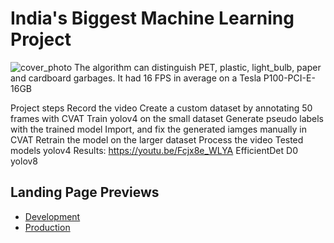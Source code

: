 # India's Biggest Machine Learning Project 

![cover_photo](https://github.com/AVI5211/Highway-Guard-Next-Gen-Waste-Detection-main/assets/109135150/c0b5c970-b8f9-457e-aa49-3a79a1ed6337)
The algorithm can distinguish PET, plastic, light_bulb, paper and cardboard garbages. It had 16 FPS in average on a Tesla P100-PCI-E-16GB

Project steps
Record the video
Create a custom dataset by annotating 50 frames with CVAT
Train yolov4 on the small dataset
Generate pseudo labels with the trained model
Import, and fix the generated iamges manually in CVAT
Retrain the model on the larger dataset
Process the video
Tested models
yolov4 Results: https://youtu.be/Fcjx8e_WLYA
 EfficientDet D0
 yolov8



 ## Landing Page Previews
 - [Development](https://highway-gaurd-deployement-test.vercel.app/)
 - [Production](https://alaskas.tech)
